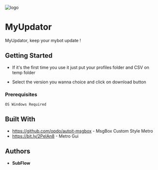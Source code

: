 ![logo](https://i.imgur.com/V3FT46x.png)

# MyUpdator

MyUpdator, keep your mybot update !

## Getting Started

- If it's the first time you use it just put your profiles folder and CSV on temp folder

- Select the version you wanna choice and click on download button

### Prerequisites 
```
OS Windows Required
```

## Built With

* https://github.com/opdo/autoit-msgbox - MsgBox Custom Style Metro
* https://bit.ly/2PelAn8 - Metro Gui 

## Authors

* **SubFlow**
